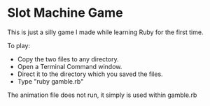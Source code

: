 # Slot Machine Game
This is just a silly game I made while learning Ruby for the first time.

To play:
- Copy the two files to any directory.
- Open a Terminal Command window.
- Direct it to the directory which you saved the files.
- Type "ruby gamble.rb"

The animation file does not run, it simply is used within gamble.rb

